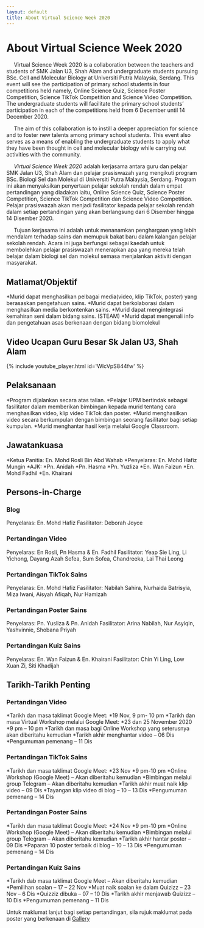 ```yaml
---
layout: default
title: About Virtual Science Week 2020
---
```


<h1 class="pageTitle">About Virtual Science Week 2020</h1>

 &nbsp;&nbsp;&nbsp;&nbsp;&nbsp;Virtual Science Week 2020 is a collaboration between the teachers and students of SMK Jalan U3, Shah Alam and undergraduate students pursuing BSc. Cell and Molecular Biology at Universiti Putra Malaysia, Serdang. This event will see the participation of primary school students in four competitions held namely, Online Science Quiz, Science Poster Competition, Science TikTok Competition and Science Video Competition. The undergraduate students will facilitate the primary school students’ participation in each of the competitions held from 6 December until 14 December 2020.

&nbsp;&nbsp;&nbsp;&nbsp;&nbsp;The aim of this collaboration is to instill a deeper appreciation for science and to foster new talents among primary school students. This event also serves as a means of enabling the undergraduate students to apply what they have been thought in cell and molecular biology while carrying out activities with the community. 

&nbsp;&nbsp;&nbsp;&nbsp;&nbsp;*Virtual Science Week 2020* adalah kerjasama antara guru dan pelajar SMK Jalan U3, Shah Alam dan pelajar prasiswazah yang mengikuti program BSc. Biologi Sel dan Molekul di Universiti Putra Malaysia, Serdang. Program ini akan menyaksikan penyertaan pelajar sekolah rendah dalam empat pertandingan yang diadakan iaitu, Online Science Quiz, Science Poster Competition, Science TikTok Competition dan Science Video Competition. Pelajar prasiswazah akan menjadi fasilitator kepada pelajar sekolah rendah dalam setiap pertandingan yang akan berlangsung dari 6 Disember hingga 14 Disember 2020.

&nbsp;&nbsp;&nbsp;&nbsp;&nbsp;Tujuan kerjasama ini adalah untuk menanamkan penghargaan yang lebih mendalam terhadap sains dan memupuk bakat baru dalam kalangan pelajar sekolah rendah. Acara ini juga berfungsi sebagai kaedah untuk membolehkan pelajar prasiswazah menerapkan apa yang mereka telah belajar dalam biologi sel dan molekul semasa menjalankan aktiviti dengan masyarakat.

## Matlamat/Objektif
*Murid dapat menghasilkan pelbagai media(video, klip TikTok, poster) yang berasaskan pengetahuan sains.
*Murid dapat berkolaborasi dalam menghasilkan media berkontenkan sains.
*Murid dapat mengintegrasi kemahiran seni dalam bidang sains. (STEAM)
*Murid dapat mengenali info dan pengetahuan asas berkenaan dengan bidang biomolekul

## Video Ucapan Guru Besar Sk Jalan U3, Shah Alam
{% include youtube_player.html id='WIcVpS844fw' %}

## Pelaksanaan
*Program dijalankan secara atas talian.
*Pelajar UPM bertindak sebagai fasilitator dalam memberikan bimbingan kepada murid tentang cara menghasilkan video, klip video TikTok dan poster.
*Murid menghasilkan video secara berkumpulan dengan bimbingan seorang fasilitator bagi setiap kumpulan.
*Murid menghantar hasil kerja melalui Google Classroom.

## Jawatankuasa
*Ketua Panitia: En. Mohd Rosli Bin Abd Wahab
*Penyelaras: En. Mohd Hafiz Mungin
*AJK: 
 *Pn. Anidah
 *Pn. Hasma 
 *Pn. Yuzliza 
 *En. Wan Faizun
 *En. Mohd Fadhil
 *En. Khairani
 
 ## Persons-in-Charge
 ### Blog
Penyelaras: En. Mohd Hafiz
Fasilitator: Deborah Joyce

### Pertandingan Video
Penyelaras: En Rosli, Pn Hasma & En. Fadhil
Fasilitator: Yeap Sie Ling, Li Yichong, Dayang Azah Sofea, Sum Sofea, Chandreeka, Lai Thai Leong

### Pertandingan TikTok Sains
Penyelaras: En. Mohd Hafiz
Fasilitator: Nabilah Sahira, Nurhaida Batrisyia, Miza Iwani, Aisyah Afiqah, Nur Hamizah

### Pertandingan Poster Sains
Penyelaras: Pn. Yusliza & Pn. Anidah
Fasilitator: Arina Nabilah, Nur Asyiqin, Yashvinnie, Shobana Priyah

### Pertandingan Kuiz Sains
Penyelaras: En. Wan Faizun & En. Khairani 
Fasilitator: Chin Yi Ling, Low Xuan Zi, Siti Khadijah

## Tarikh-Tarikh Penting
### Pertandingan Video
*Tarikh dan masa taklimat Google Meet:
 *19 Nov, 9 pm- 10 pm
*Tarikh dan masa Virtual Workshop melalui Google Meet: 
 *23 dan 25 November 2020
 *9 pm – 10 pm
*Tarikh dan masa bagi Online Workshop yang seterusnya akan diberitahu kemudian
*Tarikh akhir menghantar video – 06 Dis
*Pengumuman pemenang – 11 Dis

### Pertandingan TikTok Sains
*Tarikh dan masa taklimat Google Meet: 
 *23 Nov
 *9 pm-10 pm
*Online Workshop (Google Meet) – Akan diberitahu kemudian
*Bimbingan melalui group Telegram – Akan diberitahu kemudian
*Tarikh akhir muat naik klip video – 09 Dis
*Tayangan klip video di blog – 10 – 13 Dis
*Pengumuman pemenang – 14 Dis

### Pertandingan Poster Sains
*Tarikh dan masa taklimat Google Meet:
 *24 Nov
 *9 pm-10 pm
*Online Workshop (Google Meet) – Akan diberitahu kemudian
*Bimbingan melalui group Telegram – Akan diberitahu kemudian
*Tarikh akhir hantar poster – 09 Dis
*Paparan 10 poster terbaik di blog – 10 – 13 Dis
*Pengumuman pemenang – 14 Dis

### Pertandingan Kuiz Sains
*Tarikh dab masa taklimat Google Meet – Akan diberitahu kemudian
*Pemilihan soalan – 17 – 22 Nov
*Muat naik soalan ke dalam Quizizz – 23 Nov – 6 Dis
*Quizziz dibuka – 07 – 10 Dis
*Tarikh akhir menjawab Quizizz – 10 Dis 
*Pengumuman pemenang – 11 Dis

Untuk maklumat lanjut bagi setiap pertandingan, sila rujuk maklumat pada poster yang berkenaan di [Gallery](https://vsw2020.site/gallery/)






